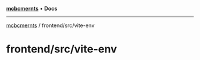 [**mcbcmernts**](../../../README.md) • **Docs**

---

[mcbcmernts](../../../modules.md) / frontend/src/vite-env

# frontend/src/vite-env
